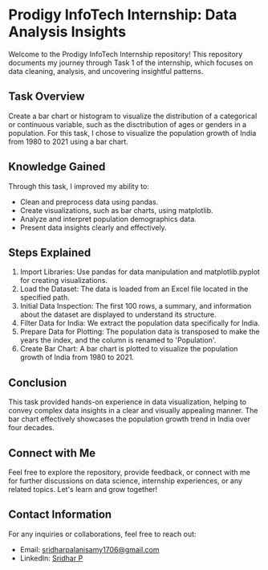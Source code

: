# Prodigy InfoTech Internship: Data Analysis Insights

Welcome to the Prodigy InfoTech Internship repository! This repository documents my journey through Task 1 of the internship, which focuses on data cleaning, analysis, and uncovering insightful patterns.

## Task Overview

Create a bar chart or histogram to visualize the distribution of a categorical or continuous variable, such as the disctribution of ages or genders in a population. For this task, I chose to visualize the population growth of India from 1980 to 2021 using a bar chart.

## Knowledge Gained

Through this task, I improved my ability to:

* Clean and preprocess data using pandas.
* Create visualizations, such as bar charts, using matplotlib.
* Analyze and interpret population demographics data.
* Present data insights clearly and effectively.

## Steps Explained 

1. Import Libraries: Use pandas for data manipulation and matplotlib.pyplot for creating visualizations.
2. Load the Dataset: The data is loaded from an Excel file located in the specified path.
3. Initial Data Inspection: The first 100 rows, a summary, and information about the dataset are displayed to understand its structure.
4. Filter Data for India: We extract the population data specifically for India.
5. Prepare Data for Plotting: The population data is transposed to make the years the index, and the column is renamed to 'Population'.
6. Create Bar Chart: A bar chart is plotted to visualize the population growth of India from 1980 to 2021.

## Conclusion

This task provided hands-on experience in data visualization, helping to convey complex data insights in a clear and visually appealing manner. The bar chart effectively showcases the population growth trend in India over four decades. 


## Connect with Me

Feel free to explore the repository, provide feedback, or connect with me for further discussions on data science, internship experiences, or any related topics. Let's learn and grow together!

## Contact Information

For any inquiries or collaborations, feel free to reach out:

- Email: [sridharpalanisamy1706@gmail.com](mailto:sridharpalanisamy1706@gmail.com)
- LinkedIn: [Sridhar P]([https://www.linkedin.com/in?sridhar-p-167189286](https://www.linkedin.com/in/sridhar-p-167189286?utm_source=share&utm_campaign=share_via&utm_content=profile&utm_medium=android_app))
